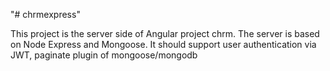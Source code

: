 "# chrmexpress" 

This project is the server side of Angular project chrm. 
The server is based on Node Express and Mongoose.
It should support user authentication via JWT, paginate plugin of mongoose/mongodb

